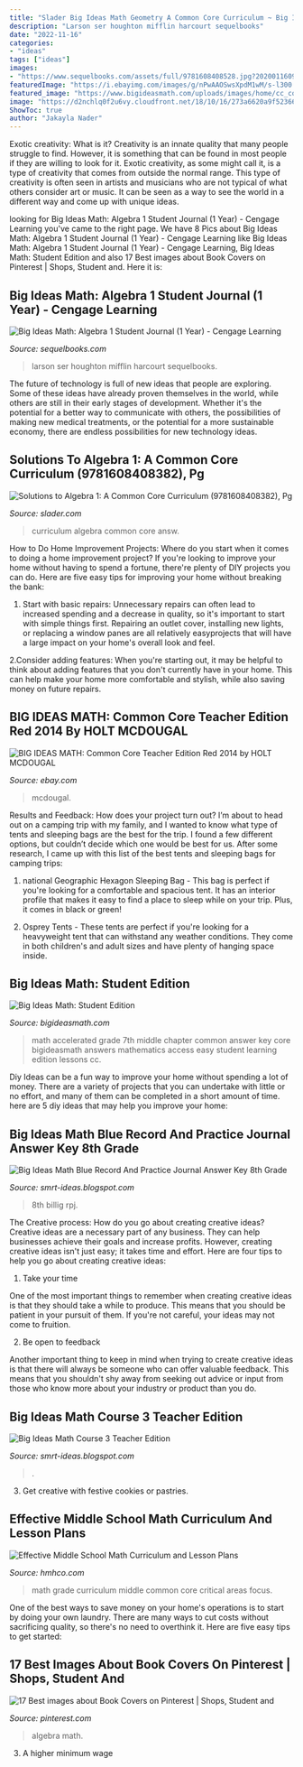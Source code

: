 ```yaml
---
title: "Slader Big Ideas Math Geometry A Common Core Curriculum ~ Big Ideas Math: Student Edition"
description: "Larson ser houghton mifflin harcourt sequelbooks"
date: "2022-11-16"
categories:
- "ideas"
tags: ["ideas"]
images:
- "https://www.sequelbooks.com/assets/full/9781608408528.jpg?20200116090513"
featuredImage: "https://i.ebayimg.com/images/g/nPwAAOSwsXpdM1wM/s-l300.jpg"
featured_image: "https://www.bigideasmath.com/uploads/images/home/cc_cover_images/cc_cvr_red_adv_pe.png"
image: "https://d2nchlq0f2u6vy.cloudfront.net/18/10/16/273a6620a9f52366880b37c464e6703d/2b1db5da0022cfe8bb37170b221eee73/lateximg_large.png"
ShowToc: true
author: "Jakayla Nader"
---
```



Exotic creativity: What is it?
Creativity is an innate quality that many people struggle to find. However, it is something that can be found in most people if they are willing to look for it. Exotic creativity, as some might call it, is a type of creativity that comes from outside the normal range. This type of creativity is often seen in artists and musicians who are not typical of what others consider art or music. It can be seen as a way to see the world in a different way and come up with unique ideas.

	

		
looking for Big Ideas Math: Algebra 1 Student Journal (1 Year) - Cengage Learning you've came to the right page. We have 8 Pics about Big Ideas Math: Algebra 1 Student Journal (1 Year) - Cengage Learning like Big Ideas Math: Algebra 1 Student Journal (1 Year) - Cengage Learning, Big Ideas Math: Student Edition and also 17 Best images about Book Covers on Pinterest | Shops, Student and. Here it is:
		
    
## Big Ideas Math: Algebra 1 Student Journal (1 Year) - Cengage Learning

<img loading=lazy src="https://www.sequelbooks.com/assets/full/9781608408528.jpg?20200116090513" onerror="this.onerror=null;this.src='https://tse3.mm.bing.net/th?id=OIP.b6V-skYd0vRc6zc4lL7xCwHaJg&amp;pid=15.1';" alt="Big Ideas Math: Algebra 1 Student Journal (1 Year) - Cengage Learning">

_Source: sequelbooks.com_

>larson ser houghton mifflin harcourt sequelbooks. 

	

The future of technology is full of new ideas that people are exploring. Some of these ideas have already proven themselves in the world, while others are still in their early stages of development. Whether it's the potential for a better way to communicate with others, the possibilities of making new medical treatments, or the potential for a more sustainable economy, there are endless possibilities for new technology ideas.

    
## Solutions To Algebra 1: A Common Core Curriculum (9781608408382), Pg

<img loading=lazy src="https://d2nchlq0f2u6vy.cloudfront.net/18/10/16/273a6620a9f52366880b37c464e6703d/2b1db5da0022cfe8bb37170b221eee73/lateximg_large.png" onerror="this.onerror=null;this.src='https://tse3.mm.bing.net/th?id=OIP.SIyx6TN-2bjeI-_hgabLvgHaCc&amp;pid=15.1';" alt="Solutions to Algebra 1: A Common Core Curriculum (9781608408382), Pg">

_Source: slader.com_

>curriculum algebra common core answ. 

	

How to Do Home Improvement Projects: Where do you start when it comes to doing a home improvement project?
If you're looking to improve your home without having to spend a fortune, there're plenty of DIY projects you can do. Here are five easy tips for improving your home without breaking the bank:
1. Start with basic repairs: Unnecessary repairs can often lead to increased spending and a decrease in quality, so it's important to start with simple things first. Repairing an outlet cover, installing new lights, or replacing a window panes are all relatively easyprojects that will have a large impact on your home's overall look and feel.

2.Consider adding features: When you're starting out, it may be helpful to think about adding features that you don't currently have in your home. This can help make your home more comfortable and stylish, while also saving money on future repairs.

    
## BIG IDEAS MATH: Common Core Teacher Edition Red 2014 By HOLT MCDOUGAL

<img loading=lazy src="https://i.ebayimg.com/images/g/nPwAAOSwsXpdM1wM/s-l300.jpg" onerror="this.onerror=null;this.src='https://tse2.mm.bing.net/th?id=OIP.9QTg61t3Vy_FA5D35m1kjQAAAA&amp;pid=15.1';" alt="BIG IDEAS MATH: Common Core Teacher Edition Red 2014 by HOLT MCDOUGAL">

_Source: ebay.com_

>mcdougal. 

	

Results and Feedback: How does your project turn out?
I’m about to head out on a camping trip with my family, and I wanted to know what type of tents and sleeping bags are the best for the trip. I found a few different options, but couldn’t decide which one would be best for us. After some research, I came up with this list of the best tents and sleeping bags for camping trips:
1) national Geographic Hexagon Sleeping Bag - This bag is perfect if you're looking for a comfortable and spacious tent. It has an interior profile that makes it easy to find a place to sleep while on your trip. Plus, it comes in black or green!

2) Osprey Tents - These tents are perfect if you're looking for a heavyweight tent that can withstand any weather conditions. They come in both children's and adult sizes and have plenty of hanging space inside.

    
## Big Ideas Math: Student Edition

<img loading=lazy src="https://www.bigideasmath.com/uploads/images/home/cc_cover_images/cc_cvr_red_adv_pe.png" onerror="this.onerror=null;this.src='https://tse2.mm.bing.net/th?id=OIP.McEBeT7U4K68VfXfSK7nMgAAAA&amp;pid=15.1';" alt="Big Ideas Math: Student Edition">

_Source: bigideasmath.com_

>math accelerated grade 7th middle chapter common answer key core bigideasmath answers mathematics access easy student learning edition lessons cc. 

	

Diy Ideas can be a fun way to improve your home without spending a lot of money. There are a variety of projects that you can undertake with little or no effort, and many of them can be completed in a short amount of time. here are 5 diy ideas that may help you improve your home: 

    
## Big Ideas Math Blue Record And Practice Journal Answer Key 8th Grade

<img loading=lazy src="https://msbilligmath.weebly.com/uploads/8/5/6/0/85607748/rpj_p120.png" onerror="this.onerror=null;this.src='https://tse3.mm.bing.net/th?id=OIP.EowyTG65V9I7HPFgaDkL0QHaJR&amp;pid=15.1';" alt="Big Ideas Math Blue Record And Practice Journal Answer Key 8th Grade">

_Source: smrt-ideas.blogspot.com_

>8th billig rpj. 

	

The Creative process: How do you go about creating creative ideas?
Creative ideas are a necessary part of any business. They can help businesses achieve their goals and increase profits. However, creating creative ideas isn't just easy; it takes time and effort. Here are four tips to help you go about creating creative ideas:
1. Take your time

One of the most important things to remember when creating creative ideas is that they should take a while to produce. This means that you should be patient in your pursuit of them. If you're not careful, your ideas may not come to fruition.

2. Be open to feedback

Another important thing to keep in mind when trying to create creative ideas is that there will always be someone who can offer valuable feedback. This means that you shouldn't shy away from seeking out advice or input from those who know more about your industry or product than you do.

    
## Big Ideas Math Course 3 Teacher Edition

<img loading=lazy src="https://i5.walmartimages.com/asr/f0d1ce42-611b-4290-b4f7-7b1390c244b0_1.53cef0a80a2d5cec1489de3b4bcddf09.jpeg?odnWidth=450&amp;odnHeight=450&amp;odnBg=ffffff" onerror="this.onerror=null;this.src='https://tse3.mm.bing.net/th?id=OIP.ZpbdDSch2TsXjYBJhS3f-gAAAA&amp;pid=15.1';" alt="Big Ideas Math Course 3 Teacher Edition">

_Source: smrt-ideas.blogspot.com_

>. 

	

3. Get creative with festive cookies or pastries.

    
## Effective Middle School Math Curriculum And Lesson Plans

<img loading=lazy src="http://www.hmhco.com/shop/books/k12/images/9781608404490.jpg" onerror="this.onerror=null;this.src='https://tse2.mm.bing.net/th?id=OIP.P-lkss3JHxxot3-WFHn2sAHaLH&amp;pid=15.1';" alt="Effective Middle School Math Curriculum and Lesson Plans">

_Source: hmhco.com_

>math grade curriculum middle common core critical areas focus. 

	

One of the best ways to save money on your home's operations is to start by doing your own laundry. There are many ways to cut costs without sacrificing quality, so there's no need to overthink it. Here are five easy tips to get started:

    
## 17 Best Images About Book Covers On Pinterest | Shops, Student And

<img loading=lazy src="https://s-media-cache-ak0.pinimg.com/736x/8b/7a/ae/8b7aae32ec289776ea5a4cadbdebdc83.jpg" onerror="this.onerror=null;this.src='https://tse1.mm.bing.net/th?id=OIP.3ld5zoV7alHyp01khTVUcQHaJm&amp;pid=15.1';" alt="17 Best images about Book Covers on Pinterest | Shops, Student and">

_Source: pinterest.com_

>algebra math. 

	

3. A higher minimum wage

